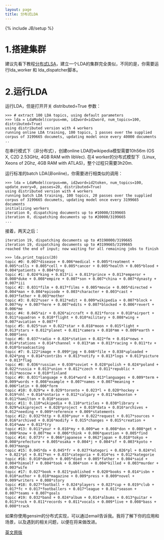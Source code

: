 ```yaml
---
layout: page
title: 分布式LDA 
---
```

{% include JB/setup %}

# 1.搭建集群

建议先看下教程[分布式LSA](http://d0evi1.github.io/gensim/dis_lsa)，建立一个LDA的集群完全类似，不同的是，你需要运行lda_worker 和 lda_dispatcher脚本。

# 2.运行LDA

运行LDA，但是打开开关 distributed=True 参数：

    >>> # extract 100 LDA topics, using default parameters
    >>> lda = LdaModel(corpus=mm, id2word=id2word, num_topics=100, distributed=True)
    using distributed version with 4 workers
    running online LDA training, 100 topics, 1 passes over the supplied corpus of 3199665 documets, updating model once every 40000 documents
    ..

在串行模式下（非分布式），创建online LDA的wikipedia模型需要10h56m (OS X, C2D 2.53GHz, 4GB RAM with libVec). 在4 worker的分布式模型下（Linux, Xeons of 2Ghz, 4GB RAM with ATLAS)，整个过程只需要3h20m.

运行标准的batch LDA(非online)，你需要进行相类似的调用：
    
    >>> lda = LdaModel(corpus=mm, id2word=id2token, num_topics=100, update_every=0, passes=20, distributed=True)
    using distributed version with 4 workers
    running batch LDA training, 100 topics, 20 passes over the supplied corpus of 3199665 documets, updating model once every 3199665 documents
    initializing workers
    iteration 0, dispatching documents up to #10000/3199665
    iteration 0, dispatching documents up to #20000/3199665
    ...

接着，两天之后：

    iteration 19, dispatching documents up to #3190000/3199665
    iteration 19, dispatching documents up to #3199665/3199665
    reached the end of input; now waiting for all remaining jobs to finish

    >>> lda.print_topics(20)
    topic #0: 0.007*disease + 0.006*medical + 0.005*treatment + 0.005*cells + 0.005*cell + 0.005*cancer + 0.005*health + 0.005*blood + 0.004*patients + 0.004*drug
    topic #1: 0.024*king + 0.013*ii + 0.013*prince + 0.013*emperor + 0.008*duke + 0.008*empire + 0.007*son + 0.007*china + 0.007*dynasty + 0.007*iii
    topic #2: 0.031*film + 0.017*films + 0.005*movie + 0.005*directed + 0.004*man + 0.004*episode + 0.003*character + 0.003*cast + 0.003*father + 0.003*mother
    topic #3: 0.022*user + 0.012*edit + 0.009*wikipedia + 0.007*block + 0.007*my + 0.007*here + 0.007*edits + 0.007*blocked + 0.006*revert + 0.006*me
    topic #4: 0.045*air + 0.026*aircraft + 0.021*force + 0.018*airport + 0.011*squadron + 0.010*flight + 0.010*military + 0.008*wing + 0.007*aviation + 0.007*f
    topic #5: 0.025*sun + 0.022*star + 0.018*moon + 0.015*light + 0.013*stars + 0.012*planet + 0.011*camera + 0.010*mm + 0.009*earth + 0.008*lens
    topic #6: 0.037*radio + 0.026*station + 0.022*fm + 0.014*news + 0.014*stations + 0.014*channel + 0.013*am + 0.013*racing + 0.011*tv + 0.010*broadcasting
    topic #7: 0.122*image + 0.099*jpg + 0.046*file + 0.038*uploaded + 0.024*png + 0.014*contribs + 0.013*notify + 0.013*logs + 0.013*picture + 0.013*flag
    topic #8: 0.036*russian + 0.030*soviet + 0.028*polish + 0.024*poland + 0.022*russia + 0.013*union + 0.012*czech + 0.011*republic + 0.011*moscow + 0.010*finland
    topic #9: 0.031*language + 0.014*word + 0.013*languages + 0.009*term + 0.009*words + 0.008*example + 0.007*names + 0.007*meaning + 0.006*latin + 0.006*form
    topic #10: 0.029*w + 0.029*toronto + 0.023*l + 0.020*hockey + 0.019*nhl + 0.014*ontario + 0.012*calgary + 0.011*edmonton + 0.011*hamilton + 0.010*season
    topic #11: 0.110*wikipedia + 0.110*articles + 0.030*library + 0.029*wikiproject + 0.028*project + 0.019*data + 0.016*archives + 0.012*needing + 0.009*reference + 0.009*statements
    topic #12: 0.032*http + 0.030*your + 0.022*request + 0.017*sources + 0.016*archived + 0.016*modify + 0.015*changes + 0.015*creation + 0.014*www + 0.013*try
    topic #13: 0.011*your + 0.010*my + 0.009*we + 0.008*don + 0.008*get + 0.008*know + 0.007*me + 0.006*think + 0.006*question + 0.005*find
    topic #14: 0.073*r + 0.066*japanese + 0.062*japan + 0.018*tokyo + 0.008*prefecture + 0.005*osaka + 0.004*j + 0.004*sf + 0.003*kyoto + 0.003*manga
    topic #15: 0.045*da + 0.045*fr + 0.027*kategori + 0.026*pl + 0.024*nl + 0.021*pt + 0.017*en + 0.015*categoria + 0.014*es + 0.012*kategorie
    topic #16: 0.010*death + 0.005*died + 0.005*father + 0.004*said + 0.004*himself + 0.004*took + 0.004*son + 0.004*killed + 0.003*murder + 0.003*wife
    topic #17: 0.027*book + 0.021*published + 0.020*books + 0.014*isbn + 0.010*author + 0.010*magazine + 0.009*press + 0.009*novel + 0.009*writers + 0.008*story
    topic #18: 0.027*football + 0.024*players + 0.023*cup + 0.019*club + 0.017*fc + 0.017*footballers + 0.017*league + 0.011*season + 0.007*teams + 0.007*goals
    topic #19: 0.032*band + 0.024*album + 0.014*albums + 0.013*guitar + 0.013*rock + 0.011*records + 0.011*vocals + 0.009*live + 0.008*bass + 0.008*track

如果你使用gensim的分布式实现，可以通过email告诉我。我将了解下你的应用和场景，以及遇到的相关问题，以便在将来做改进。

[英文原版](http://radimrehurek.com/gensim/dist_lda.html)

